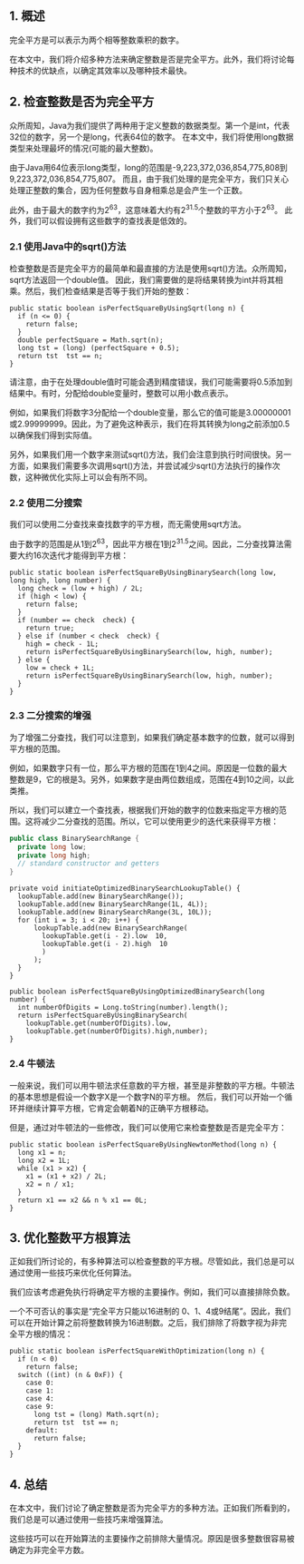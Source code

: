 ## 1. 概述

完全平方是可以表示为两个相等整数乘积的数字。

在本文中，我们将介绍多种方法来确定整数是否是完全平方。此外，我们将讨论每种技术的优缺点，以确定其效率以及哪种技术最快。

## 2. 检查整数是否为完全平方

众所周知，Java为我们提供了两种用于定义整数的数据类型。第一个是int，代表32位的数字，另一个是long，代表64位的数字。
在本文中，我们将使用long数据类型来处理最坏的情况(可能的最大整数)。

由于Java用64位表示long类型，long的范围是-9,223,372,036,854,775,808到9,223,372,036,854,775,807。
而且，由于我们处理的是完全平方，我们只关心处理正整数的集合，因为任何整数与自身相乘总是会产生一个正数。

此外，由于最大的数字约为2<sup>63</sup>，这意味着大约有2<sup>31.5</sup>个整数的平方小于2<sup>63</sup>。
此外，我们可以假设拥有这些数字的查找表是低效的。

### 2.1 使用Java中的sqrt()方法

检查整数是否是完全平方的最简单和最直接的方法是使用sqrt()方法。众所周知，sqrt方法返回一个double值。
因此，我们需要做的是将结果转换为int并将其相乘。然后，我们检查结果是否等于我们开始的整数：

```
public static boolean isPerfectSquareByUsingSqrt(long n) {
  if (n <= 0) {
    return false;
  }
  double perfectSquare = Math.sqrt(n);
  long tst = (long) (perfectSquare + 0.5);
  return tst  tst == n;
}
```

请注意，由于在处理double值时可能会遇到精度错误，我们可能需要将0.5添加到结果中。有时，分配给double变量时，整数可以用小数点表示。

例如，如果我们将数字3分配给一个double变量，那么它的值可能是3.00000001或2.99999999。因此，为了避免这种表示，我们在将其转换为long之前添加0.5以确保我们得到实际值。

另外，如果我们用一个数字来测试sqrt()方法，我们会注意到执行时间很快。另一方面，如果我们需要多次调用sqrt()方法，并尝试减少sqrt()方法执行的操作次数，这种微优化实际上可以会有所不同。

### 2.2 使用二分搜索

我们可以使用二分查找来查找数字的平方根，而无需使用sqrt方法。

由于数字的范围是从1到2<sup>63</sup>，因此平方根在1到2<sup>31.5</sup>之间。因此，二分查找算法需要大约16次迭代才能得到平方根：

```
public static boolean isPerfectSquareByUsingBinarySearch(long low, long high, long number) {
  long check = (low + high) / 2L;
  if (high < low) {
    return false;
  }
  if (number == check  check) {
    return true;
  } else if (number < check  check) {
    high = check - 1L;
    return isPerfectSquareByUsingBinarySearch(low, high, number);
  } else {
    low = check + 1L;
    return isPerfectSquareByUsingBinarySearch(low, high, number);
  }
}
```

### 2.3 二分搜索的增强

为了增强二分查找，我们可以注意到，如果我们确定基本数字的位数，就可以得到平方根的范围。

例如，如果数字只有一位，那么平方根的范围在1到4之间。原因是一位数的最大整数是9，它的根是3。另外，如果数字是由两位数组成，范围在4到10之间，以此类推。

所以，我们可以建立一个查找表，根据我们开始的数字的位数来指定平方根的范围。这将减少二分查找的范围。所以，它可以使用更少的迭代来获得平方根：

```java
public class BinarySearchRange {
  private long low;
  private long high;
  // standard constructor and getters
}
```

```
private void initiateOptimizedBinarySearchLookupTable() {
  lookupTable.add(new BinarySearchRange());
  lookupTable.add(new BinarySearchRange(1L, 4L));
  lookupTable.add(new BinarySearchRange(3L, 10L));
  for (int i = 3; i < 20; i++) {
      lookupTable.add(new BinarySearchRange(
        lookupTable.get(i - 2).low  10,
        lookupTable.get(i - 2).high  10
        )
      );
  }
}
```

```
public boolean isPerfectSquareByUsingOptimizedBinarySearch(long number) {
  int numberOfDigits = Long.toString(number).length();
  return isPerfectSquareByUsingBinarySearch(
    lookupTable.get(numberOfDigits).low,
    lookupTable.get(numberOfDigits).high,number);
}
```

### 2.4 牛顿法

一般来说，我们可以用牛顿法求任意数的平方根，甚至是非整数的平方根。牛顿法的基本思想是假设一个数字X是一个数字N的平方根。
然后，我们可以开始一个循环并继续计算平方根，它肯定会朝着N的正确平方根移动。

但是，通过对牛顿法的一些修改，我们可以使用它来检查整数是否是完全平方：

```
public static boolean isPerfectSquareByUsingNewtonMethod(long n) {
  long x1 = n;
  long x2 = 1L;
  while (x1 > x2) {
    x1 = (x1 + x2) / 2L;
    x2 = n / x1;
  }
  return x1 == x2 && n % x1 == 0L;
}
```

## 3. 优化整数平方根算法

正如我们所讨论的，有多种算法可以检查整数的平方根。尽管如此，我们总是可以通过使用一些技巧来优化任何算法。

我们应该考虑避免执行将确定平方根的主要操作。例如，我们可以直接排除负数。

一个不可否认的事实是“完全平方只能以16进制的 0、1、4或9结尾”。因此，我们可以在开始计算之前将整数转换为16进制数。之后，我们排除了将数字视为非完全平方根的情况：

```
public static boolean isPerfectSquareWithOptimization(long n) {
  if (n < 0)
    return false;
  switch ((int) (n & 0xF)) {
    case 0:
    case 1:
    case 4:
    case 9:
      long tst = (long) Math.sqrt(n);
      return tst  tst == n;
    default:
      return false;
  }
}
```

## 4. 总结

在本文中，我们讨论了确定整数是否为完全平方的多种方法。正如我们所看到的，我们总是可以通过使用一些技巧来增强算法。

这些技巧可以在开始算法的主要操作之前排除大量情况。原因是很多整数很容易被确定为非完全平方数。
